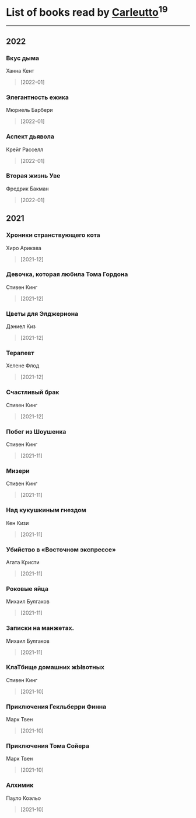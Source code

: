 # List of books read by [Carleutto](https://plus.google.com/u/0/118270319028469737508/)<sup>19</sup>
---

## 2022

### Вкус дыма
Ханна Кент
> [2022-01] 


### Элегантность ежика
Мюриель Барбери
> [2022-01] 


### Аспект дьявола
Крейг Расселл
> [2022-01] 


### Вторая жизнь Уве
Фредрик Бакман
> [2022-01] 



## 2021

### Хроники странствующего кота
Хиро Арикава
> [2021-12] 


### Девочка, которая любила Тома Гордона
Стивен Кинг
> [2021-12] 


### Цветы для Элджернона
Дэниел Киз
> [2021-12] 


### Терапевт
Хелене Флод
> [2021-12] 


### Счастливый брак
Стивен Кинг
> [2021-12] 


### Побег из Шоушенка
Стивен Кинг
> [2021-11] 


### Мизери
Стивен Кинг
> [2021-11] 


### Над кукушкиным гнездом
Кен Кизи
> [2021-11] 


### Убийство в «Восточном экспрессе»
Агата Кристи
> [2021-11] 


### Роковые яйца
Михаил Булгаков
> [2021-11] 


### Записки на манжетах.
Михаил Булгаков
> [2021-11] 


### КлаТбище домашних жЫвотных
Стивен Кинг
> [2021-10] 


### Приключения Гекльберри Финна
Марк Твен
> [2021-10] 


### Приключения Тома Сойера
Марк Твен
> [2021-10] 


### Алхимик
Пауло Коэльо
> [2021-10] 



